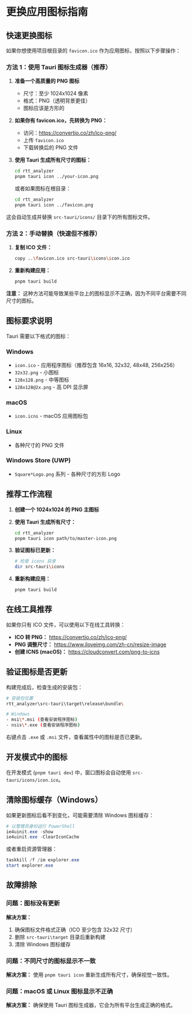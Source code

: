 # 更换应用图标指南

## 快速更换图标

如果你想使用项目根目录的 `favicon.ico` 作为应用图标，按照以下步骤操作：

### 方法 1：使用 Tauri 图标生成器（推荐）

1. **准备一个高质量的 PNG 图标**
   - 尺寸：至少 1024x1024 像素
   - 格式：PNG（透明背景更佳）
   - 图标应该是方形的

2. **如果你有 favicon.ico，先转换为 PNG：**
   - 访问：https://convertio.co/zh/ico-png/
   - 上传 `favicon.ico`
   - 下载转换后的 PNG 文件

3. **使用 Tauri 生成所有尺寸的图标：**
   ```bash
   cd rtt_analyzer
   pnpm tauri icon ../your-icon.png
   ```
   
   或者如果图标在根目录：
   ```bash
   cd rtt_analyzer
   pnpm tauri icon ../favicon.png
   ```

这会自动生成并替换 `src-tauri/icons/` 目录下的所有图标文件。

### 方法 2：手动替换（快速但不推荐）

1. **复制 ICO 文件：**
   ```bash
   copy ..\favicon.ico src-tauri\icons\icon.ico
   ```

2. **重新构建应用：**
   ```bash
   pnpm tauri build
   ```

**注意：** 这种方法可能导致某些平台上的图标显示不正确，因为不同平台需要不同尺寸的图标。

## 图标要求说明

Tauri 需要以下格式的图标：

### Windows
- `icon.ico` - 应用程序图标（推荐包含 16x16, 32x32, 48x48, 256x256）
- `32x32.png` - 小图标
- `128x128.png` - 中等图标
- `128x128@2x.png` - 高 DPI 显示屏

### macOS
- `icon.icns` - macOS 应用图标包

### Linux
- 各种尺寸的 PNG 文件

### Windows Store (UWP)
- `Square*Logo.png` 系列 - 各种尺寸的方形 Logo

## 推荐工作流程

1. **创建一个 1024x1024 的 PNG 主图标**
   
2. **使用 Tauri 生成所有尺寸：**
   ```bash
   cd rtt_analyzer
   pnpm tauri icon path/to/master-icon.png
   ```

3. **验证图标已更新：**
   ```bash
   # 检查 icons 目录
   dir src-tauri\icons
   ```

4. **重新构建应用：**
   ```bash
   pnpm tauri build
   ```

## 在线工具推荐

如果你只有 ICO 文件，可以使用以下在线工具转换：

- **ICO 转 PNG：** https://convertio.co/zh/ico-png/
- **PNG 调整尺寸：** https://www.iloveimg.com/zh-cn/resize-image
- **创建 ICNS (macOS)：** https://cloudconvert.com/png-to-icns

## 验证图标是否更新

构建完成后，检查生成的安装包：

```bash
# 安装包位置
rtt_analyzer\src-tauri\target\release\bundle\

# Windows
- msi\*.msi (查看安装程序图标)
- nsis\*.exe (查看安装程序图标)
```

右键点击 `.exe` 或 `.msi` 文件，查看属性中的图标是否已更新。

## 开发模式中的图标

在开发模式 (`pnpm tauri dev`) 中，窗口图标会自动使用 `src-tauri/icons/icon.ico`。

## 清除图标缓存（Windows）

如果更新图标后看不到变化，可能需要清除 Windows 图标缓存：

```powershell
# 以管理员身份运行 PowerShell
ie4uinit.exe -show
ie4uinit.exe -ClearIconCache
```

或者重启资源管理器：

```powershell
taskkill /f /im explorer.exe
start explorer.exe
```

## 故障排除

### 问题：图标没有更新
**解决方案：**
1. 确保图标文件格式正确（ICO 至少包含 32x32 尺寸）
2. 删除 `src-tauri\target` 目录后重新构建
3. 清除 Windows 图标缓存

### 问题：不同尺寸的图标显示不一致
**解决方案：**
使用 `pnpm tauri icon` 重新生成所有尺寸，确保视觉一致性。

### 问题：macOS 或 Linux 图标显示不正确
**解决方案：**
确保使用 Tauri 图标生成器，它会为所有平台生成正确的格式。
